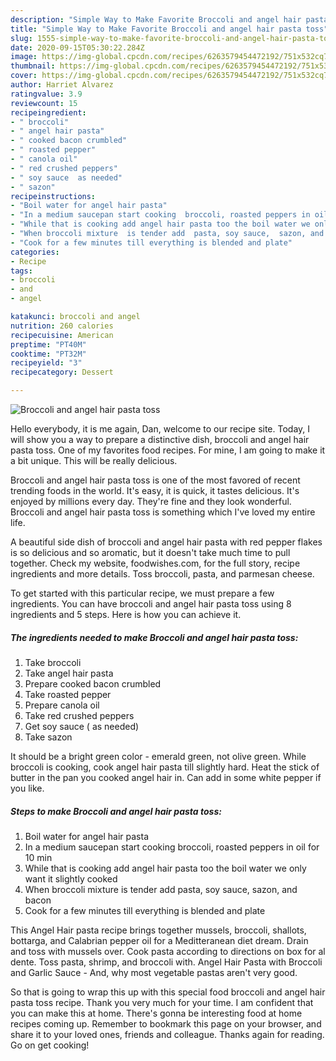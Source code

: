 ```yaml
---
description: "Simple Way to Make Favorite Broccoli and angel hair pasta toss"
title: "Simple Way to Make Favorite Broccoli and angel hair pasta toss"
slug: 1555-simple-way-to-make-favorite-broccoli-and-angel-hair-pasta-toss
date: 2020-09-15T05:30:22.284Z
image: https://img-global.cpcdn.com/recipes/6263579454472192/751x532cq70/broccoli-and-angel-hair-pasta-toss-recipe-main-photo.jpg
thumbnail: https://img-global.cpcdn.com/recipes/6263579454472192/751x532cq70/broccoli-and-angel-hair-pasta-toss-recipe-main-photo.jpg
cover: https://img-global.cpcdn.com/recipes/6263579454472192/751x532cq70/broccoli-and-angel-hair-pasta-toss-recipe-main-photo.jpg
author: Harriet Alvarez
ratingvalue: 3.9
reviewcount: 15
recipeingredient:
- " broccoli"
- " angel hair pasta"
- " cooked bacon crumbled"
- " roasted pepper"
- " canola oil"
- " red crushed peppers"
- " soy sauce  as needed"
- " sazon"
recipeinstructions:
- "Boil water for angel hair pasta"
- "In a medium saucepan start cooking  broccoli, roasted peppers in oil for 10 min"
- "While that is cooking add angel hair pasta too the boil water we only want it slightly cooked"
- "When broccoli mixture  is tender add  pasta, soy sauce,  sazon, and bacon"
- "Cook for a few minutes till everything is blended and plate"
categories:
- Recipe
tags:
- broccoli
- and
- angel

katakunci: broccoli and angel 
nutrition: 260 calories
recipecuisine: American
preptime: "PT40M"
cooktime: "PT32M"
recipeyield: "3"
recipecategory: Dessert

---
```



![Broccoli and angel hair pasta toss](https://img-global.cpcdn.com/recipes/6263579454472192/751x532cq70/broccoli-and-angel-hair-pasta-toss-recipe-main-photo.jpg)

Hello everybody, it is me again, Dan, welcome to our recipe site. Today, I will show you a way to prepare a distinctive dish, broccoli and angel hair pasta toss. One of my favorites food recipes. For mine, I am going to make it a bit unique. This will be really delicious.

Broccoli and angel hair pasta toss is one of the most favored of recent trending foods in the world. It's easy, it is quick, it tastes delicious. It's enjoyed by millions every day. They're fine and they look wonderful. Broccoli and angel hair pasta toss is something which I've loved my entire life.

A beautiful side dish of broccoli and angel hair pasta with red pepper flakes is so delicious and so aromatic, but it doesn&#39;t take much time to pull together. Check my website, foodwishes.com, for the full story, recipe ingredients and more details. Toss broccoli, pasta, and parmesan cheese.


To get started with this particular recipe, we must prepare a few ingredients. You can have broccoli and angel hair pasta toss using 8 ingredients and 5 steps. Here is how you can achieve it.

<!--inarticleads1-->

##### The ingredients needed to make Broccoli and angel hair pasta toss:

1. Take  broccoli
1. Take  angel hair pasta
1. Prepare  cooked bacon crumbled
1. Take  roasted pepper
1. Prepare  canola oil
1. Take  red crushed peppers
1. Get  soy sauce ( as needed)
1. Take  sazon


It should be a bright green color - emerald green, not olive green. While broccoli is cooking, cook angel hair pasta till slightly hard. Heat the stick of butter in the pan you cooked angel hair in. Can add in some white pepper if you like. 

<!--inarticleads2-->

##### Steps to make Broccoli and angel hair pasta toss:

1. Boil water for angel hair pasta
1. In a medium saucepan start cooking  broccoli, roasted peppers in oil for 10 min
1. While that is cooking add angel hair pasta too the boil water we only want it slightly cooked
1. When broccoli mixture  is tender add  pasta, soy sauce,  sazon, and bacon
1. Cook for a few minutes till everything is blended and plate


This Angel Hair pasta recipe brings together mussels, broccoli, shallots, bottarga, and Calabrian pepper oil for a Meditteranean diet dream. Drain and toss with mussels over. Cook pasta according to directions on box for al dente. Toss pasta, shrimp, and broccoli with. Angel Hair Pasta with Broccoli and Garlic Sauce - And, why most vegetable pastas aren&#39;t very good. 

So that is going to wrap this up with this special food broccoli and angel hair pasta toss recipe. Thank you very much for your time. I am confident that you can make this at home. There's gonna be interesting food at home recipes coming up. Remember to bookmark this page on your browser, and share it to your loved ones, friends and colleague. Thanks again for reading. Go on get cooking!

